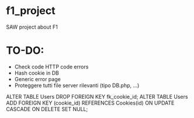 # f1_project
SAW project about F1

# TO-DO:
<ul>
<li>Check code HTTP code errors</li>
<li>Hash cookie in DB</li>
<li>Generic error page</li>
<li>Proteggere tutti file server rilevanti (tipo DB.php, ...)</li>
</ul>

ALTER TABLE Users DROP FOREIGN KEY fk_cookie_id;
ALTER TABLE Users ADD FOREIGN KEY (cookie_id) REFERENCES  Cookies(id) ON UPDATE CASCADE ON DELETE SET NULL;